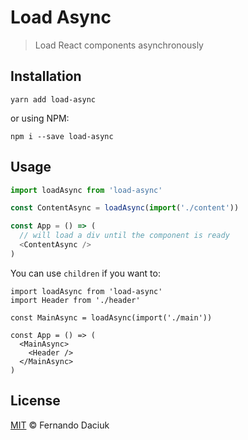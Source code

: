 # Load Async

> Load React components asynchronously

## Installation

```console
yarn add load-async
```

or using NPM:

```console
npm i --save load-async
```

## Usage

```js
import loadAsync from 'load-async'

const ContentAsync = loadAsync(import('./content'))

const App = () => (
  // will load a div until the component is ready
  <ContentAsync />
)
```

You can use `children` if you want to:

```
import loadAsync from 'load-async'
import Header from './header'

const MainAsync = loadAsync(import('./main'))

const App = () => (
  <MainAsync>
    <Header />
  </MainAsync>
)
```

## License

[MIT](https://github.com/fdaciuk/licenses/blob/master/MIT-LICENSE.md) &copy; Fernando Daciuk
